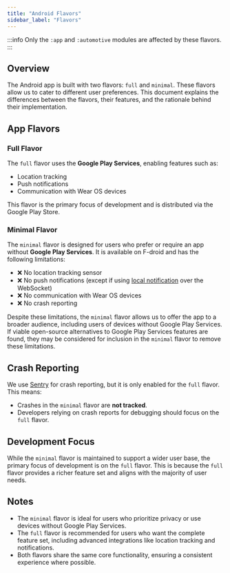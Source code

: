```yaml
---
title: "Android Flavors"
sidebar_label: "Flavors"
---
```


:::info
Only the `:app` and `:automotive` modules are affected by these flavors.
:::

## Overview

The Android app is built with two flavors: `full` and `minimal`. These flavors allow us to cater to different user preferences. This document explains the differences between the flavors, their features, and the rationale behind their implementation.

## App Flavors

### Full Flavor

The `full` flavor uses the **Google Play Services**, enabling features such as:

- Location tracking
- Push notifications
- Communication with Wear OS devices

This flavor is the primary focus of development and is distributed via the Google Play Store.

### Minimal Flavor

The `minimal` flavor is designed for users who prefer or require an app without **Google Play Services**. It is available on F-droid and has the following limitations:

- ❌ No location tracking sensor
- ❌ No push notifications (except if using [local notification](https://companion.home-assistant.io/docs/notifications/notification-local#requirements) over the WebSocket)
- ❌ No communication with Wear OS devices
- ❌ No crash reporting

Despite these limitations, the `minimal` flavor allows us to offer the app to a broader audience, including users of devices without Google Play Services. If viable open-source alternatives to Google Play Services features are found, they may be considered for inclusion in the `minimal` flavor to remove these limitations.

## Crash Reporting

We use [Sentry](https://sentry.io) for crash reporting, but it is only enabled for the `full` flavor. This means:

- Crashes in the `minimal` flavor are **not tracked**.
- Developers relying on crash reports for debugging should focus on the `full` flavor.

## Development Focus

While the `minimal` flavor is maintained to support a wider user base, the primary focus of development is on the `full` flavor. This is because the `full` flavor provides a richer feature set and aligns with the majority of user needs.

## Notes

- The `minimal` flavor is ideal for users who prioritize privacy or use devices without Google Play Services.
- The `full` flavor is recommended for users who want the complete feature set, including advanced integrations like location tracking and notifications.
- Both flavors share the same core functionality, ensuring a consistent experience where possible.

